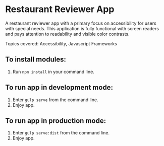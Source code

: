 # Restaurant Reviewer App

A restaurant reviewer app with a primary focus on accessibility for users with special needs. This application is fully functional with screen readers and pays attention to readability and visible color contrasts.

Topics covered: Accessibility, Javascript Frameworks

## To install modules:
1. Run `npm install` in your command line.

## To run app in development mode:
1. Enter `gulp serve` from the command line.
2. Enjoy app.

## To run app in production mode:
1. Enter `gulp serve:dist` from the command line.
2. Enjoy app.
